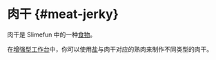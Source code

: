 # 肉干 {#meat-jerky}

肉干是 Slimefun 中的一种[食物](/Food)。

在[增强型工作台](/Enhanced-Crafting-Table)中，你可以使用[盐](/Miscellaneous-Items)与肉干对应的熟肉来制作不同类型的肉干。
